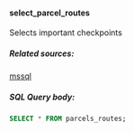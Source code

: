#### select_parcel_routes
Selects important checkpoints

##### Related sources:

[mssql](/sources/mssql)

##### SQL Query body:

```sql
SELECT * FROM parcels_routes;
```

